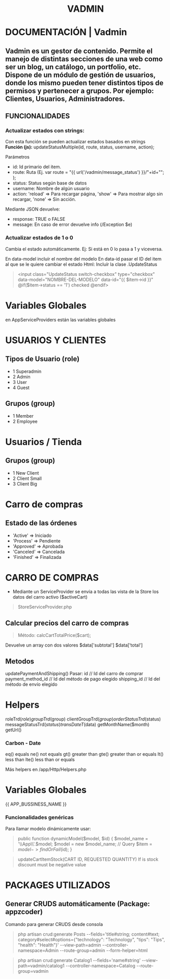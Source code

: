 <h1 align="center">VADMIN</h1>

# DOCUMENTACIÓN | Vadmin

Vadmin es un gestor de contenido. Permite el manejo de distintas secciones de una web como ser un blog, un catálogo, un portfolio, etc. Dispone de un módulo de gestión de usuarios, donde los mismo pueden tener distintos tipos de permisos y pertenecer a grupos. Por ejemplo: Clientes, Usuarios, Administradores.
- 
## FUNCIONALIDADES

### Actualizar estados con strings:
Con esta función se pueden actualizar estados basados en strings<br>
<b>Función (js):</b> updateStatusMultiple(id, route, status, username, action);

Parámetros <br>
- id: Id primario del item. <br>
- route: Ruta (Ej. var route  = "{{ url('/vadmin/message_status') }}/"+id+""; ); <br>
- status: Status según base de datos <br>
- username: Nombre de algún usuario <br>
- action: 'reload' => Para recargar página, 'show' => Para mostrar algo sin recargar, 'none' => Sin acción. <br>

Mediante JSON devuelve: <br>
- response: TRUE o FALSE <br>
- message: En caso de error devuelve info (/Exception $e)

### Actualizar estados de 1 o 0
Cambia el estado automáticamente.
Ej: Si está en 0 lo pasa a 1 y viceversa.

En data-model incluír el nombre del modelo
En data-id pasar el ID del item al que se le quiere cambiar el estado
Html:
Incluír la clase .UpdateStatus
> <input class="UpdateStatus switch-checkbox" type="checkbox" data-model="NOMBRE-DEL-MODELO" data-id="{{ $item->id }}" @if($item->status == '1') checked @endif>      <span class="slider round"></span>

# Variables Globales
en AppServiceProviders están las variables globales

# USUARIOS Y CLIENTES
## Tipos de Usuario (role)
- 1 Superadmin 
- 2 Admin 
- 3 User 
- 4 Guest

## Grupos (group)
- 1 Member
- 2 Employee

# Usuarios / Tienda
## Grupos (group)
- 1 New Client
- 2 Client Small
- 3 Client Big

# Carro de compras
## Estado de las órdenes
- 'Active' => Iniciado
- 'Process' => Pendiente
- 'Approved' => Aprobada
- 'Canceled' => Cancelada
- 'Finished' => Finalizada

# CARRO DE COMPRAS

- Mediante un ServiceProvider se envia a todas las vista de la Store los datos del carro activo ($activeCart)
> StoreServiceProvider.php

## Calcular precios del carro de compras

<blockquote>Método: calcCartTotalPrice($cart);</blockquote>

Devuelve un array con dos valores 
$data['subtotal']
$data['total']


## Metodos


updatePaymentAndShipping()
Pasar:
id // Id del carro de comprar
payment_method_id // Id del método de pago elegido
shipping_id // Id del método de envío elegido



# Helpers

roleTrd($role)
groupTrd($group)
clientGroupTrd($group)
orderStatusTrd($status)
messageStatusTrd($status)
transDateT($data)
getMonthName($month)
getUrl()

### Carbon - Date
eq() equals
ne() not equals
gt() greater than
gte() greater than or equals
lt() less than
lte() less than or equals



Más helpers en /app/Http/Helpers.php

# Variables Globales 
{{ APP_BUSSINESS_NAME }}

### Funcionalidades genéricas
Para llamar modelo dinámicamente usar:

> public function dynamicModel($model, $id)
  {
    $model_name = '\\App\\'.$model;
    $model = new $model_name;
    // Query
    $item = $model->findOrFail($id);
  }

> updateCartItemStock(CART ID, REQUESTED QUANTITY)
If is stock discount must be negative value



# PACKAGES UTILIZADOS

## Generar CRUDS automáticamente (Package: appzcoder)
Comando para generar CRUDS desde consola

<blockquote>php artisan crud:generate Posts --fields='title#string; content#text; category#select#options={"technology": "Technology", "tips": "Tips", "health": "Health"}' --view-path=admin --controller-namespace=Admin --route-group=admin --form-helper=html</blockquote>

<blockquote>php artisan crud:generate Catalog1 --fields='name#string' --view-path=vadmin/catalog1 --controller-namespace=Catalog --route-group=vadmin</blockquote>


